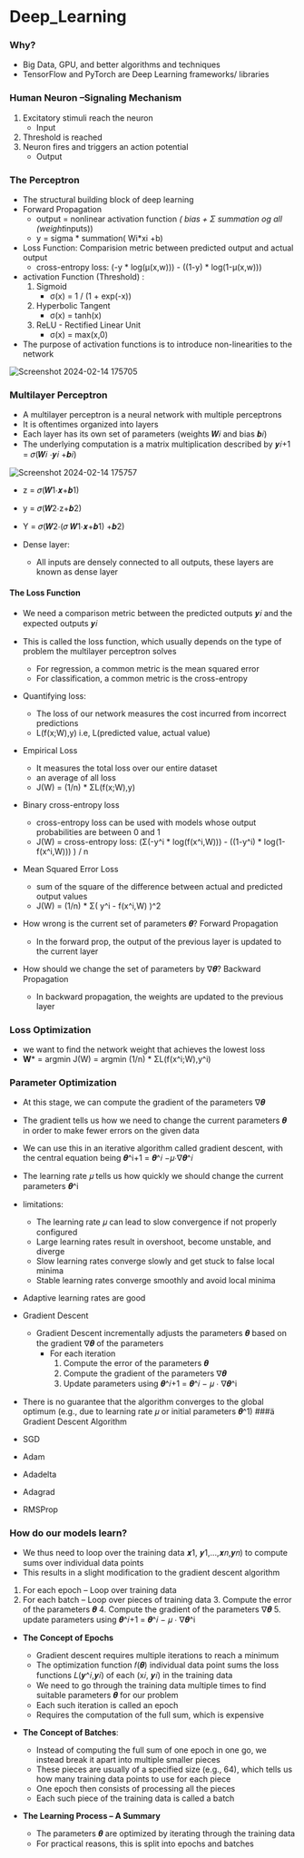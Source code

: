 # Deep_Learning
### Why?
- Big Data, GPU, and better algorithms and techniques
- TensorFlow and PyTorch are Deep Learning frameworks/ libraries

### Human Neuron –Signaling Mechanism
1. Excitatory stimuli reach the neuron
   - Input
2. Threshold is reached
3. Neuron fires and triggers an action potential
   - Output
     
### The Perceptron
- The structural building block of deep learning
- Forward Propagation
  - output = nonlinear activation function *( bias +  Σ summation og all (weight*inputs))
  - y = sigma * summation( Wi*xi +b)
- Loss Function: Comparision metric between predicted output  and actual output
  - cross-entropy loss: (-y * log(µ(x,w))) - ((1-y) * log(1-µ(x,w)))
- activation Function (Threshold) :
  1. Sigmoid
     - σ(x) = 1 / (1 + exp(-x))
  2. Hyperbolic Tangent
     - σ(x) = tanh(x)
  3. ReLU - Rectified Linear Unit
     - σ(x) = max(x,0)    
- The purpose of activation functions is to introduce non-linearities to the network

![Screenshot 2024-02-14 175705](https://github.com/Selvam-DG/Deep_Learning/assets/98681717/68664083-00c7-4ec1-8cb9-18f7485eaca9)

### Multilayer Perceptron
- A multilayer perceptron is a neural network with multiple perceptrons
- It is oftentimes organized into layers
- Each layer has its own set of parameters (weights 𝑾𝑖 and bias 𝒃𝑖)
- The underlying computation is a matrix multiplication described by 𝒚𝑖+1 = 𝜎(𝑾𝑖 ⋅𝒚𝑖 +𝒃𝑖)


![Screenshot 2024-02-14 175757](https://github.com/Selvam-DG/Deep_Learning/assets/98681717/cf69a10c-8bba-4d8e-8abc-af76484a4a61)

- z = 𝜎(𝑾1⋅𝒙+𝒃1)
- y = 𝜎(𝑾2⋅z+𝒃2)
- Y = 𝜎(𝑾2⋅(𝜎 𝑾1⋅𝒙+𝒃1) +𝒃2)

  
- Dense layer:
  - All inputs are densely connected to all outputs, these layers are known as dense layer
#### The Loss Function
 - We need a comparison metric between the predicted outputs 𝒚𝑖 and the expected outputs 𝒚𝑖
 - This is called the loss function, which usually depends on the type of problem the multilayer perceptron solves
   - For regression, a common metric is the mean squared error
   - For classification, a common metric is the cross-entropy
- Quantifying loss:
  - The loss of our network measures the cost incurred from incorrect predictions
  - L(f(x;W),y) i.e, L(predicted value, actual value)
- Empirical Loss
  - It measures the total loss over our entire dataset
  - an average of all loss
  - J(W) = (1/n) *  ΣL(f(x;W),y)
- Binary cross-entropy loss
  - cross-entropy loss can be used with models whose output probabilities are between 0 and 1
  - J(W) = cross-entropy loss: (Σ(-y^i * log(f(x^i,W))) - ((1-y^i) * log(1-f(x^i,W))) ) / n
- Mean Squared Error Loss
  - sum of the square of the difference between actual and predicted  output values
  - J(W) = (1/n) * Σ( y^i - f(x^i,W) )^2 

- How wrong is the current set of parameters 𝜽? Forward Propagation
  - In the forward prop, the output of the previous layer is updated to the current layer
- How should we change the set of parameters by ∇𝜽? Backward Propagation
  - In backward propagation, the weights are updated to the previous layer

### Loss Optimization
- we want to find the network weight that achieves the  lowest loss
- **W*** = argmin J(W) = argmin (1/n) *  ΣL(f(x^i;W),y^i)

### Parameter Optimization
- At this stage, we can compute the gradient of the parameters ∇𝜽
- The gradient tells us how we need to change the current parameters 𝜽 in order to make fewer errors on the given data
- We can use this in an iterative algorithm called gradient descent, with the central equation being 𝜽^i+1 = 𝜽^𝑖 −𝜇⋅∇𝜽^𝑖
- The learning rate 𝜇 tells us how quickly we should change the current parameters 𝜽^i
 - limitations:
   - The learning rate 𝜇 can lead to slow convergence if not properly configured
   - Large learning rates result in overshoot, become unstable, and diverge
   - Slow learning rates converge slowly and get stuck to false local minima
   - Stable learning rates converge smoothly and avoid local minima
  - Adaptive learning rates are good

- Gradient Descent
  - Gradient Descent incrementally adjusts the parameters 𝜽 based on the gradient ∇𝜽 of the parameters
     - For each iteration
       1. Compute the error of the parameters 𝜽
       2. Compute the gradient of the parameters ∇𝜽
       3. Update parameters using 𝜽^𝑖+1 = 𝜽^𝑖 − 𝜇 ⋅ ∇𝜽^i
 - There is no guarantee that the algorithm converges to the global optimum (e.g., due to learning rate 𝜇 or initial parameters 𝜽^1)
###ä Gradient Descent Algorithm
- SGD
- Adam
- Adadelta
- Adagrad
- RMSProp
  
### How do our models learn?
- We thus need to loop over the training data 𝒙1, 𝒚1,…,𝒙𝑛,𝒚𝑛) to compute sums over individual data points 
- This results in a slight modification to the gradient descent algorithm
 1. For each epoch – Loop over training data
   2. For each batch – Loop over pieces of training data
     3. Compute the error of the parameters 𝜽
     4. Compute the gradient of the parameters ∇𝜽
     5. update parameters using 𝜽^𝑖+1 = 𝜽^𝑖 − 𝜇 ⋅ ∇𝜽^i

- **The Concept of Epochs**
  - Gradient descent requires multiple iterations to reach a minimum
  - The optimization function 𝑓(𝜽) individual data point sums the loss functions 𝐿(𝒚^𝑖,𝒚𝑖) of each (x𝑖, 𝒚𝑖) in the training data
  - We need to go through the training data multiple times to find suitable parameters 𝜽 for our problem
  - Each such iteration is called an epoch
  - Requires the computation of the full sum, which is expensive
 
- **The Concept of Batches**:
  - Instead of computing the full sum of one epoch in one go, we instead break it apart into multiple smaller pieces
  - These pieces are usually of a specified size (e.g., 64), which tells us how many training data points to use for each piece
  - One epoch then consists of processing all the pieces
  - Each such piece of the training data is called a batch

- **The Learning Process – A Summary**
  - The parameters 𝜽 are optimized by iterating through the training data
  - For practical reasons, this is split into epochs and batches






